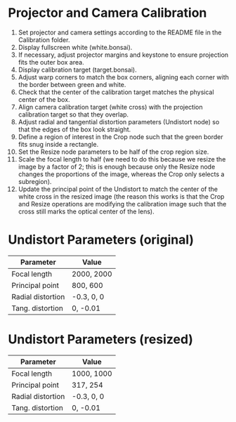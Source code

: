 # Projector and Camera Calibration

1. Set projector and camera settings according to the README file in the Calibration folder.
2. Display fullscreen white (white.bonsai).
3. If necessary, adjust projector margins and keystone to ensure projection fits the outer box area.
4. Display calibration target (target.bonsai).
5. Adjust warp corners to match the box corners, aligning each corner with the border between green and white.
6. Check that the center of the calibration target matches the physical center of the box.
7. Align camera calibration target (white cross) with the projection calibration target so that they overlap.
8. Adjust radial and tangential distortion parameters (Undistort node) so that the edges of the box look straight.
9. Define a region of interest in the Crop node such that the green border fits snug inside a rectangle.
10. Set the Resize node parameters to be half of the crop region size.
11. Scale the focal length to half (we need to do this because we resize the image by a factor of 2; this is enough because only the Resize node changes the proportions of the image, whereas the Crop only selects a subregion).
12. Update the principal point of the Undistort to match the center of the white cross in the resized image (the reason this works is that the Crop and Resize operations are modifying the calibration image such that the cross still marks the optical center of the lens).

# Undistort Parameters (original)

| Parameter          | Value        |
| ------------------ | ------------ |
| Focal length       | 2000, 2000   |
| Principal point    | 800, 600     |
| Radial distortion  | -0.3, 0, 0   |
| Tang. distortion   | 0, -0.01     |

# Undistort Parameters (resized)

| Parameter          | Value        |
| ------------------ | ------------ |
| Focal length       | 1000, 1000   |
| Principal point    | 317, 254     |
| Radial distortion  | -0.3, 0, 0   |
| Tang. distortion   | 0, -0.01     |
